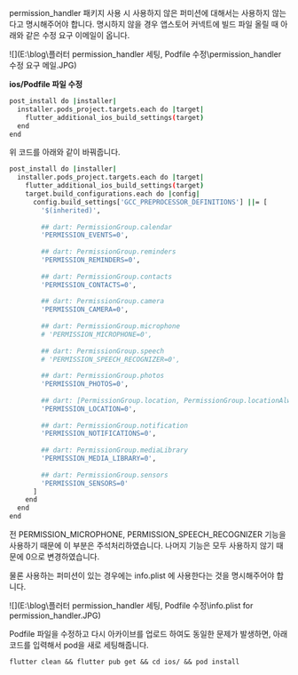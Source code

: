 permission_handler 패키지 사용 시 사용하지 않은 퍼미션에 대해서는 사용하지 않는다고 명시해주어야 합니다. 명시하지 않을 경우 앱스토어 커넥트에 빌드 파일 올릴 때 아래와 같은 수정 요구 이메일이 옵니다.

![](E:\blog\플러터 permission_handler 세팅, Podfile 수정\permission_handler 수정 요구 메일.JPG)



**ios/Podfile 파일 수정**

```sh
post_install do |installer|
  installer.pods_project.targets.each do |target|
    flutter_additional_ios_build_settings(target)
  end
end
```

위 코드를 아래와 같이 바꿔줍니다.

```sh
post_install do |installer|
  installer.pods_project.targets.each do |target|
    flutter_additional_ios_build_settings(target)
    target.build_configurations.each do |config|
      config.build_settings['GCC_PREPROCESSOR_DEFINITIONS'] ||= [
        '$(inherited)',
      
        ## dart: PermissionGroup.calendar
        'PERMISSION_EVENTS=0',
      
        ## dart: PermissionGroup.reminders
        'PERMISSION_REMINDERS=0',
      
        ## dart: PermissionGroup.contacts
        'PERMISSION_CONTACTS=0',
      
        ## dart: PermissionGroup.camera
        'PERMISSION_CAMERA=0',
      
        ## dart: PermissionGroup.microphone
        # 'PERMISSION_MICROPHONE=0',
      
        ## dart: PermissionGroup.speech
        # 'PERMISSION_SPEECH_RECOGNIZER=0',
      
        ## dart: PermissionGroup.photos
        'PERMISSION_PHOTOS=0',
      
        ## dart: [PermissionGroup.location, PermissionGroup.locationAlways, PermissionGroup.locationWhenInUse]
        'PERMISSION_LOCATION=0',
        
        ## dart: PermissionGroup.notification
        'PERMISSION_NOTIFICATIONS=0',
      
        ## dart: PermissionGroup.mediaLibrary
        'PERMISSION_MEDIA_LIBRARY=0',
      
        ## dart: PermissionGroup.sensors
        'PERMISSION_SENSORS=0'
      ]
    end
  end
end
```

전 PERMISSION_MICROPHONE, PERMISSION_SPEECH_RECOGNIZER 기능을 사용하기 때문에 이 부분은 주석처리하였습니다. 나머지 기능은 모두 사용하지 않기 때문에 0으로 변경하였습니다.

물론 사용하는 퍼미션이 있는 경우에는 info.plist 에 사용한다는 것을 명시해주어야 합니다.

![](E:\blog\플러터 permission_handler 세팅, Podfile 수정\info.plist for permission_handler.JPG)

Podfile 파일을 수정하고 다시 아카이브를 업로드 하여도 동일한 문제가 발생하면, 아래 코드를 입력해서 pod을 새로 세팅해줍니다.

```shell
flutter clean && flutter pub get && cd ios/ && pod install 
```


